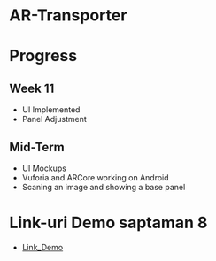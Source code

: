 # AR-Transporter

# Progress
## Week 11 
* UI Implemented
* Panel Adjustment


## Mid-Term
* UI Mockups
* Vuforia and ARCore working on Android
* Scaning an image and showing a base panel


# Link-uri Demo saptaman 8
- [Link_Demo](https://youtube.com/shorts/TwKgO9h6pdg)
